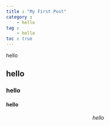 ```yaml
---
title : "My First Post"
category :
    - hello
tag :
    - hello
toc : true
---
```


hello

## hello

### hello

#### hello

$$hello$$

